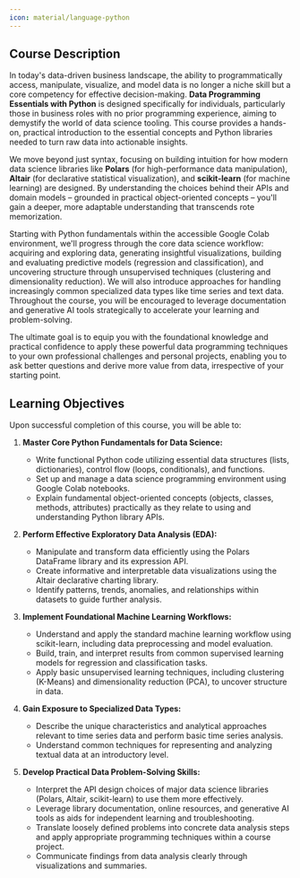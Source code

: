 ```yaml
---
icon: material/language-python
---
```



## **Course Description**

In today's data-driven business landscape, the ability to programmatically access, manipulate, visualize, and model data is no longer a niche skill but a core competency for effective decision-making. **Data Programming Essentials with Python** is designed specifically for individuals, particularly those in business roles with no prior programming experience, aiming to demystify the world of data science tooling. This course provides a hands-on, practical introduction to the essential concepts and Python libraries needed to turn raw data into actionable insights.

We move beyond just syntax, focusing on building intuition for how modern data science libraries like **Polars** (for high-performance data manipulation), **Altair** (for declarative statistical visualization), and **scikit-learn** (for machine learning) are designed. By understanding the choices behind their APIs and domain models – grounded in practical object-oriented concepts – you'll gain a deeper, more adaptable understanding that transcends rote memorization.

Starting with Python fundamentals within the accessible Google Colab environment, we'll progress through the core data science workflow: acquiring and exploring data, generating insightful visualizations, building and evaluating predictive models (regression and classification), and uncovering structure through unsupervised techniques (clustering and dimensionality reduction). We will also introduce approaches for handling increasingly common specialized data types like time series and text data. Throughout the course, you will be encouraged to leverage documentation and generative AI tools strategically to accelerate your learning and problem-solving.

The ultimate goal is to equip you with the foundational knowledge and practical confidence to apply these powerful data programming techniques to your own professional challenges and personal projects, enabling you to ask better questions and derive more value from data, irrespective of your starting point.


## **Learning Objectives**

Upon successful completion of this course, you will be able to:

1.  **Master Core Python Fundamentals for Data Science:**
    * Write functional Python code utilizing essential data structures (lists, dictionaries), control flow (loops, conditionals), and functions.
    * Set up and manage a data science programming environment using Google Colab notebooks.
    * Explain fundamental object-oriented concepts (objects, classes, methods, attributes) practically as they relate to using and understanding Python library APIs.

2.  **Perform Effective Exploratory Data Analysis (EDA):**
    * Manipulate and transform data efficiently using the Polars DataFrame library and its expression API.
    * Create informative and interpretable data visualizations using the Altair declarative charting library.
    * Identify patterns, trends, anomalies, and relationships within datasets to guide further analysis.

3.  **Implement Foundational Machine Learning Workflows:**
    * Understand and apply the standard machine learning workflow using scikit-learn, including data preprocessing and model evaluation.
    * Build, train, and interpret results from common supervised learning models for regression and classification tasks.
    * Apply basic unsupervised learning techniques, including clustering (K-Means) and dimensionality reduction (PCA), to uncover structure in data.

4.  **Gain Exposure to Specialized Data Types:**
    * Describe the unique characteristics and analytical approaches relevant to time series data and perform basic time series analysis.
    * Understand common techniques for representing and analyzing textual data at an introductory level.

5.  **Develop Practical Data Problem-Solving Skills:**
    * Interpret the API design choices of major data science libraries (Polars, Altair, scikit-learn) to use them more effectively.
    * Leverage library documentation, online resources, and generative AI tools as aids for independent learning and troubleshooting.
    * Translate loosely defined problems into concrete data analysis steps and apply appropriate programming techniques within a course project.
    * Communicate findings from data analysis clearly through visualizations and summaries.



